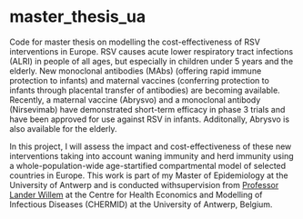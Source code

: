 # master_thesis_ua
Code for master thesis on modelling the cost-effectiveness of RSV interventions in Europe. 
RSV causes acute lower respiratory tract infections (ALRI) in people of all ages, but especially in children under 5 years and the elderly. New monoclonal antibodies (MAbs) (offering rapid immune protection to infants) and maternal vaccines (conferring protection to infants through placental transfer of antibodies) are becoming available. Recently, a maternal vaccine (Abrysvo) and a monoclonal antibody (Nirsevimab) have demonstrated short-term efficacy in phase 3 trials and have been approved for use against RSV in infants. Additonally, Abrysvo is also available for the elderly. 

In this project, I will assess the impact and cost-effectiveness of these new interventions taking into account waning immunity and herd immunity using a whole-population-wide age-startified compartmental model of selected countries in Europe. This work is part of my Master of Epidemiology at the University of Antwerp and is conducted withsupervision from [Professor Lander Willem]([url](https://www.uantwerpen.be/en/staff/lander-willem/)) at the Centre for Health Economics and Modelling of Infectious Diseases  (CHERMID) at the University of Antwerp, Belgium. 
